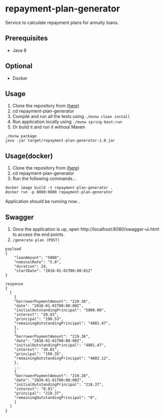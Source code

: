 # repayment-plan-generator

Service to calculate repayment plans for annuity loans.

## Prerequisites

* Java 8

## Optional 
* Docker

## Usage
1) Clone the repository from ([here](https://github.com/tdhraik/repayment-plan-generator.git))
2) cd repayment-plan-generator
3) Compile and run all the tests using ```./mvnw clean install```
4) Run application locally using ```./mvnw spring-boot:run```
5) Or build it and run it without Maven
``` shell
./mvnw package
java -jar target/repayment-plan-generator-1.0.jar
```

## Usage(docker)
1) Clone the repository from ([here](https://github.com/tdhraik/repayment-plan-generator.git))
2) cd repayment-plan-generator
3) Run the following commands...
 ```
 docker image build -t repayment-plan-generator .
 docker run -p 8080:8080 repayment-plan-generator
 ```
 
Application should be running now...

## Swagger
1) Once the application is up, open http://localhost:8080/swagger-ui.html to access the end points.
2) ``` /generate-plan (POST) ```

``` shell
payload
{
    "loanAmount": "5000",
    "nominalRate": "5.0",
    "duration": 24,
    "startDate": "2018-01-01T00:00:01Z"
}

response
{
  [
    {
    "borrowerPaymentAmount": "219.36",
    "date": "2018-01-01T00:00:00Z",
    "initialOutstandingPrincipal": "5000.00",
    "interest": "20.83",
    "principal": "198.53",
    "remainingOutstandingPrincipal": "4801.47",
    },
    {
    "borrowerPaymentAmount": "219.36",
    "date": "2018-02-01T00:00:00Z",
    "initialOutstandingPrincipal": "4801.47",
    "interest": "20.01",
    "principal": "199.35",
    "remainingOutstandingPrincipal": "4602.12",
    },
    ...
    {
    "borrowerPaymentAmount": "219.28",
    "date": "2020-01-01T00:00:00Z",
    "initialOutstandingPrincipal": "218.37",
    "interest": "0.91",
    "principal": "218.37",
    "remainingOutstandingPrincipal": "0",
    }
  ]
}
```
